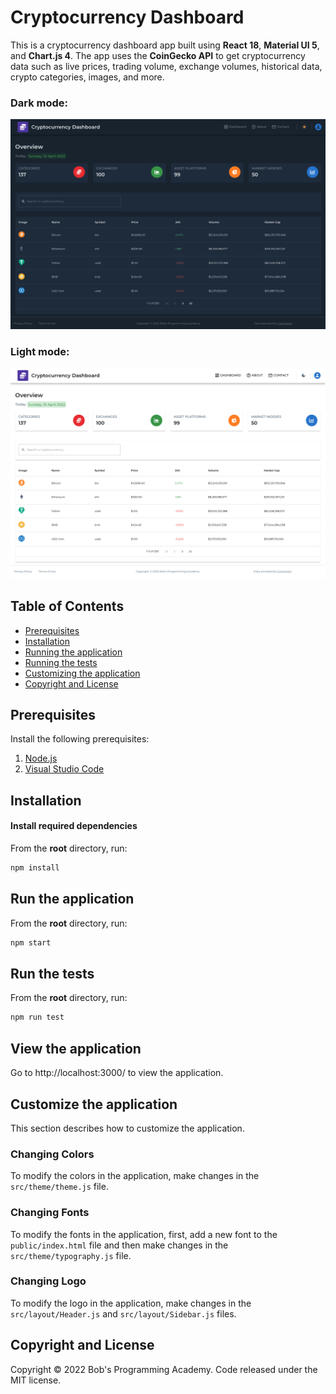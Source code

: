# Cryptocurrency Dashboard

This is a cryptocurrency dashboard app built using **React 18**, **Material UI 5**, and **Chart.js 4**. The app uses the **CoinGecko API** to get cryptocurrency data such as live prices, trading volume, exchange volumes, historical data, crypto categories, images, and more.

### Dark mode:

![plot](https://github.com/BobsProgrammingAcademy/Cryptocurrency-Dashboard/blob/main/public/dark_mode.png?raw=true)

### Light mode:

![plot](https://github.com/BobsProgrammingAcademy/Cryptocurrency-Dashboard/blob/main/public/light_mode.png?raw=true)

## Table of Contents

- [Prerequisites](#prerequisites)
- [Installation](#installation)
- [Running the application](#run-the-application)
- [Running the tests](#run-the-tests)
- [Customizing the application](#customize-the-application)
- [Copyright and License](#copyright-and-license)

## Prerequisites

Install the following prerequisites:

1. [Node.js](https://nodejs.org/en/)
2. [Visual Studio Code](https://code.visualstudio.com/download)

## Installation

#### Install required dependencies

From the **root** directory, run:

```bash
npm install
```

## Run the application

From the **root** directory, run:

```bash
npm start
```

## Run the tests

From the **root** directory, run:

```bash
npm run test
```

## View the application

Go to http://localhost:3000/ to view the application.

## Customize the application

This section describes how to customize the application.

### Changing Colors

To modify the colors in the application, make changes in the `src/theme/theme.js` file.

### Changing Fonts

To modify the fonts in the application, first, add a new font to the `public/index.html` file and then make changes in the `src/theme/typography.js` file.

### Changing Logo

To modify the logo in the application, make changes in the `src/layout/Header.js` and `src/layout/Sidebar.js` files.

## Copyright and License

Copyright © 2022 Bob's Programming Academy. Code released under the MIT license.
